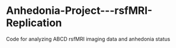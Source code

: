 # Anhedonia-Project---rsfMRI-Replication
Code for analyzing ABCD rsfMRI imaging data and anhedonia status
